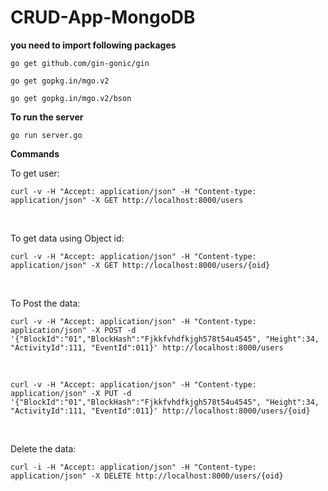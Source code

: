 # CRUD-App-MongoDB

**you need to import following packages**

`go get github.com/gin-gonic/gin`

 `go get gopkg.in/mgo.v2`

 `go get gopkg.in/mgo.v2/bson`

**To run the server**

`go run server.go`


**Commands**

To get user:

`curl -v -H "Accept: application/json" -H "Content-type: application/json" -X GET http://localhost:8000/users `

<br>

To get data using Object id:

`curl -v -H "Accept: application/json" -H "Content-type: application/json" -X GET http://localhost:8000/users/{oid}`

<br>

To Post the data:

`curl -v -H "Accept: application/json" -H "Content-type: application/json" -X POST -d '{"BlockId":"01","BlockHash":"Fjkkfvhdfkjgh578t54u4545", "Height":34, "ActivityId":111, "EventId":011}' http://localhost:8000/users`

<br>
	
`curl -v -H "Accept: application/json" -H "Content-type: application/json" -X PUT -d '{"BlockId":"01","BlockHash":"Fjkkfvhdfkjgh578t54u4545", "Height":34, "ActivityId":111, "EventId":011}' http://localhost:8000/users/{oid}`

<br>

Delete the data:

`curl -i -H "Accept: application/json" -H "Content-type: application/json" -X DELETE http://localhost:8000/users/{oid}`
